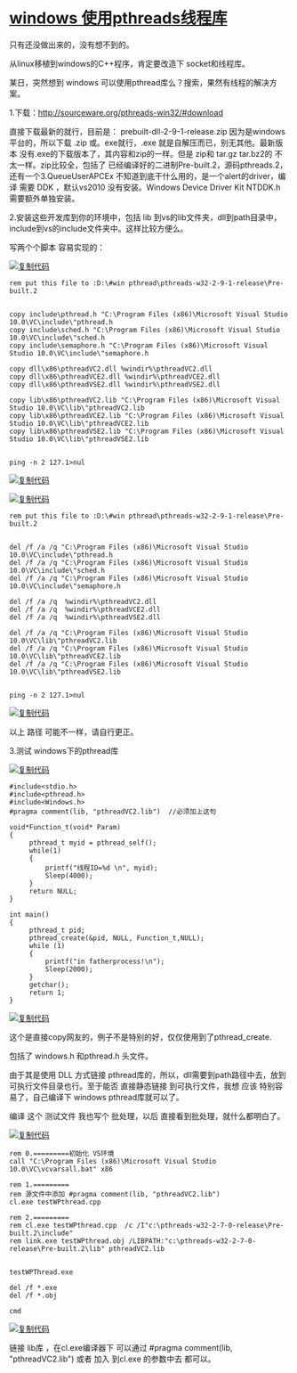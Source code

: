 # [windows 使用pthreads线程库](https://www.cnblogs.com/fengbing/articles/2996393.html)



只有还没做出来的，没有想不到的。

从linux移植到windows的C++程序，肯定要改造下 socket和线程库。

某日，突然想到 windows 可以使用pthread库么？搜索，果然有线程的解决方案。

1.下载：<http://sourceware.org/pthreads-win32/#download>

直接下载最新的就行，目前是： prebuilt-dll-2-9-1-release.zip  因为是windows平台的，所以下载 .zip 或。exe就行，.exe 就是自解压而已，别无其他。最新版本 没有.exe的下载版本了，其内容和zip的一样。但是 zip和 tar.gz tar.bz2的 不太一样。zip比较全，包括了 已经编译好的二进制Pre-built.2，源码pthreads.2，还有一个3.QueueUserAPCEx 不知道到底干什么用的，是一个alert的driver，编译 需要 DDK ，默认vs2010 没有安装。Windows Device Driver Kit NTDDK.h 需要额外单独安装。

2.安装这些开发库到你的环境中，包括 lib 到vs的lib文件夹，dll到path目录中，include到vs的include文件夹中。这样比较方便么。

写两个个脚本 容易实现的：



[![复制代码](https://common.cnblogs.com/images/copycode.gif)](http://www.cnblogs.com/ayanmw/archive/2012/08/06/2625275.html)

```
rem put this file to :D:\#win pthread\pthreads-w32-2-9-1-release\Pre-built.2


copy include\pthread.h "C:\Program Files (x86)\Microsoft Visual Studio 10.0\VC\include\"pthread.h
copy include\sched.h "C:\Program Files (x86)\Microsoft Visual Studio 10.0\VC\include\"sched.h
copy include\semaphore.h "C:\Program Files (x86)\Microsoft Visual Studio 10.0\VC\include\"semaphore.h

copy dll\x86\pthreadVC2.dll %windir%\pthreadVC2.dll
copy dll\x86\pthreadVCE2.dll %windir%\pthreadVCE2.dll
copy dll\x86\pthreadVSE2.dll %windir%\pthreadVSE2.dll

copy lib\x86\pthreadVC2.lib "C:\Program Files (x86)\Microsoft Visual Studio 10.0\VC\lib\"pthreadVC2.lib 
copy lib\x86\pthreadVCE2.lib "C:\Program Files (x86)\Microsoft Visual Studio 10.0\VC\lib\"pthreadVCE2.lib 
copy lib\x86\pthreadVSE2.lib "C:\Program Files (x86)\Microsoft Visual Studio 10.0\VC\lib\"pthreadVSE2.lib 


ping -n 2 127.1>nul
```

[![复制代码](https://common.cnblogs.com/images/copycode.gif)](http://www.cnblogs.com/ayanmw/archive/2012/08/06/2625275.html)





[![复制代码](https://common.cnblogs.com/images/copycode.gif)](http://www.cnblogs.com/ayanmw/archive/2012/08/06/2625275.html)

```
rem put this file to :D:\#win pthread\pthreads-w32-2-9-1-release\Pre-built.2


del /f /a /q "C:\Program Files (x86)\Microsoft Visual Studio 10.0\VC\include\"pthread.h
del /f /a /q "C:\Program Files (x86)\Microsoft Visual Studio 10.0\VC\include\"sched.h
del /f /a /q "C:\Program Files (x86)\Microsoft Visual Studio 10.0\VC\include\"semaphore.h

del /f /a /q  %windir%\pthreadVC2.dll
del /f /a /q  %windir%\pthreadVCE2.dll
del /f /a /q  %windir%\pthreadVSE2.dll

del /f /a /q "C:\Program Files (x86)\Microsoft Visual Studio 10.0\VC\lib\"pthreadVC2.lib 
del /f /a /q "C:\Program Files (x86)\Microsoft Visual Studio 10.0\VC\lib\"pthreadVCE2.lib 
del /f /a /q "C:\Program Files (x86)\Microsoft Visual Studio 10.0\VC\lib\"pthreadVSE2.lib 


ping -n 2 127.1>nul
```

[![复制代码](https://common.cnblogs.com/images/copycode.gif)](http://www.cnblogs.com/ayanmw/archive/2012/08/06/2625275.html)



以上 路径 可能不一样，请自行更正。

3.测试 windows下的pthread库



[![复制代码](https://common.cnblogs.com/images/copycode.gif)](http://www.cnblogs.com/ayanmw/archive/2012/08/06/2625275.html)

```
#include<stdio.h>
#include<pthread.h>
#include<Windows.h>
#pragma comment(lib, "pthreadVC2.lib")  //必须加上这句
 
void*Function_t(void* Param)
{
     pthread_t myid = pthread_self();
     while(1)
     {
         printf("线程ID=%d \n", myid);
         Sleep(4000);
     }
     return NULL;
}
 
int main()
{
     pthread_t pid;
     pthread_create(&pid, NULL, Function_t,NULL);
     while (1)
     {
         printf("in fatherprocess!\n");
         Sleep(2000);
     }
     getchar();
     return 1;
}
```

[![复制代码](https://common.cnblogs.com/images/copycode.gif)](http://www.cnblogs.com/ayanmw/archive/2012/08/06/2625275.html)



这个是直接copy网友的，例子不是特别的好，仅仅使用到了pthread_create.

包括了 windows.h 和pthread.h 头文件。

由于其是使用 DLL 方式链接 pthread库的，所以，dll需要到path路径中去，放到 可执行文件目录也行。至于能否 直接静态链接 到可执行文件，我想 应该 特别容易了，自己编译下 windows pthread库就可以了。

编译 这个 测试文件 我也写个 批处理，以后 直接看到批处理，就什么都明白了。



[![复制代码](https://common.cnblogs.com/images/copycode.gif)](http://www.cnblogs.com/ayanmw/archive/2012/08/06/2625275.html)

```
rem 0.=========初始化 VS环境
call "C:\Program Files (x86)\Microsoft Visual Studio 10.0\VC\vcvarsall.bat" x86

rem 1.=========
rem 源文件中添加 #pragma comment(lib, "pthreadVC2.lib")
cl.exe testWPthread.cpp  

rem 2.=========
rem cl.exe testWPthread.cpp  /c /I"c:\pthreads-w32-2-7-0-release\Pre-built.2\include"
rem link.exe testWPthread.obj /LIBPATH:"c:\pthreads-w32-2-7-0-release\Pre-built.2\lib" pthreadVC2.lib


testWPThread.exe

del /f *.exe
del /f *.obj

cmd
```

[![复制代码](https://common.cnblogs.com/images/copycode.gif)](http://www.cnblogs.com/ayanmw/archive/2012/08/06/2625275.html)



链接 lib库 ，在cl.exe编译器下 可以通过  #pragma comment(lib, "pthreadVC2.lib") 或者 加入 到cl.exe 的参数中去 都可以。


